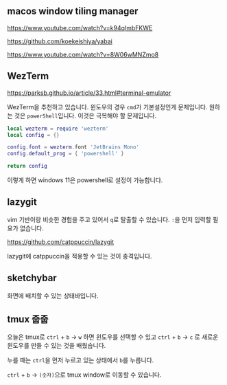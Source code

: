 ## macos window tiling manager

https://www.youtube.com/watch?v=k94qImbFKWE

https://github.com/koekeishiya/yabai

https://www.youtube.com/watch?v=8W06wMNZmo8

## WezTerm

https://parksb.github.io/article/33.html#terminal-emulator

WezTerm을 추천하고 있습니다. 윈도우의 경우 `cmd`가 기본설정인게 문제입니다. 원하는 것은 `powerShell`입니다. 이것은 극복해야 할 문제입니다.

```lua 
local wezterm = require 'wezterm'
local config = {}

config.font = wezterm.font 'JetBrains Mono'
config.default_prog = { 'powershell' }

return config
```

이렇게 하면 windows 11은 powershell로 설정이 가능합니다.

## lazygit

vim 기반이랑 비슷한 경험을 주고 있어서 `q`로 탈출할 수 있습니다. `:`을 먼저 입력할 필요가 없습니다.

https://github.com/catppuccin/lazygit

lazygit에 catppuccin을 적용할 수 있는 것이 충격입니다.

## sketchybar 

화면에 배치할 수 있는 상태바입니다.

## tmux 줍줍

오늘은 tmux로 `ctrl` + `b` -> `w` 하면 윈도우를 선택할 수 있고 `ctrl` + `b` -> `c` 로 새로운 윈도우를 만들 수 있는 것을 배웠습니다.

누를 때는 `ctrl`을 먼저 누르고 있는 상태에서 `b`를 누릅니다.

`ctrl` + `b` -> `(숫자)`으로 tmux window로 이동할 수 있습니다.

